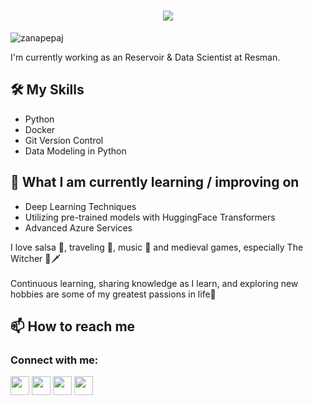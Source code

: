 <h1 align="center">
  <a href="https://git.io/typing-svg">
    <img src="https://readme-typing-svg.herokuapp.com/?lines=Hello!;I+am+Zana+Pepaj&center=true&size=25">
  </a>
</h1>
<p align="left"> <img src="https://komarev.com/ghpvc/?username=zanapepaj&label=Profile%20views&color=0e75b6&style=flat" alt="zanapepaj" /> </p>


 I'm currently working as an Reservoir & Data Scientist at Resman. <br>

## 🛠️ My Skills
- Python
- Docker
- Git Version Control
- Data Modeling in Python

## 📖 What I am currently learning / improving on
- Deep Learning Techniques
- Utilizing pre-trained models with HuggingFace Transformers
- Advanced Azure Services

 I love salsa 💃, traveling 🛫, music 🎵 and medieval games, especially The Witcher 🐺🗡️<br> <br>
 Continuous learning, sharing knowledge as I learn, and exploring new hobbies are some of my greatest passions in life💖

## 📫 How to reach me
<p align="center">
<h3 align="left">Connect with me:</h3>
<p align="left">
<a href="https://www.linkedin.com/in/zanapepaj/" target="blank"><img align="center" src="https://raw.githubusercontent.com/rahuldkjain/github-profile-readme-generator/master/src/images/icons/Social/linked-in-alt.svg" height="30" width="30" /></a>
<a href="https://twitter.com/zanapepa" target="blank"><img align="center" src="https://raw.githubusercontent.com/rahuldkjain/github-profile-readme-generator/master/src/images/icons/Social/twitter.svg" height="30" width="30" /></a>
<a href="https://medium.com/@zanapepaj" target="blank"><img align="center" src="https://raw.githubusercontent.com/rahuldkjain/github-profile-readme-generator/master/src/images/icons/Social/medium.svg" height="30" width="30" /></a>
<a href="https://www.instagram.com/zanapepaj/" target="blank"><img align="center" src="https://raw.githubusercontent.com/rahuldkjain/github-profile-readme-generator/master/src/images/icons/Social/instagram.svg" height="30" width="30" /></a>
</p>
